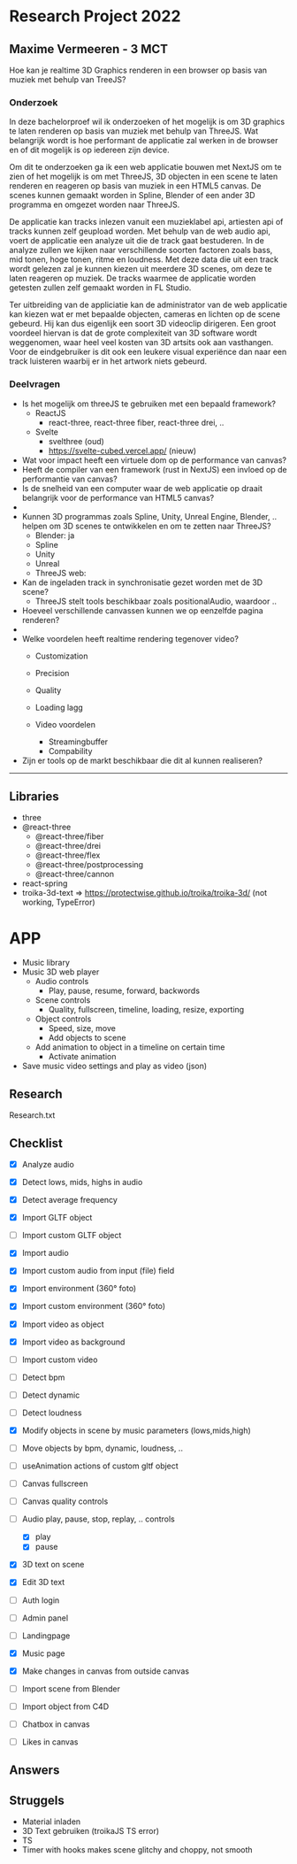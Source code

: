 # Research Project 2022
## Maxime Vermeeren - 3 MCT
Hoe kan je realtime 3D Graphics renderen in een browser op basis van muziek met behulp van TreeJS?

### Onderzoek
In deze bachelorproef wil ik onderzoeken of het mogelijk is om 3D graphics te laten renderen op basis van muziek met behulp van ThreeJS. Wat belangrijk wordt is hoe performant de applicatie zal werken in de browser en of dit mogelijk is op iedereen zijn device. 

Om dit te onderzoeken ga ik een web applicatie bouwen met NextJS om te zien of het mogelijk is om met ThreeJS, 3D objecten in een scene te laten renderen en reageren op basis van muziek in een HTML5 canvas. De scenes kunnen gemaakt worden in Spline, Blender of een ander 3D programma en omgezet worden naar ThreeJS.

De applicatie kan tracks inlezen vanuit een muzieklabel api, artiesten api of tracks kunnen zelf geupload worden. Met behulp van de web audio api, voert de applicatie een analyze uit die de track gaat bestuderen. In de analyze zullen we kijken naar verschillende soorten factoren zoals bass, mid tonen, hoge tonen, ritme en loudness. Met deze data die uit een track wordt gelezen zal je kunnen kiezen uit meerdere 3D scenes, om deze te laten reageren op muziek. De tracks waarmee de applicatie worden getesten zullen zelf gemaakt worden in FL Studio.

Ter uitbreiding van de appliciatie kan de administrator van de web applicatie kan kiezen wat er met bepaalde objecten, cameras en lichten op de scene gebeurd. Hij kan dus eigenlijk een soort 3D videoclip dirigeren. Een groot voordeel hiervan is dat de grote complexiteit van 3D software wordt weggenomen, waar heel veel kosten van 3D artsits ook aan vasthangen. Voor de eindgebruiker is dit ook een leukere visual experiënce dan naar een track luisteren waarbij er in het artwork niets gebeurd.

### Deelvragen 
- Is het mogelijk om threeJS te gebruiken met een bepaald framework?
    - ReactJS
      - react-three, react-three fiber, react-three drei, ..
    - Svelte
      - svelthree (oud)
      - https://svelte-cubed.vercel.app/ (nieuw)
- Wat voor impact heeft een virtuele dom op de performance van canvas?
- Heeft de compiler van een framework (rust in NextJS) een invloed op de performantie van canvas?
- Is de snelheid van een computer waar de web applicatie op draait belangrijk voor de performance van HTML5 canvas?
- 
- Kunnen 3D programmas zoals Spline, Unity, Unreal Engine, Blender, .. helpen om 3D scenes te ontwikkelen en om te zetten naar ThreeJS?
  - Blender: ja
  - Spline
  - Unity
  - Unreal
  - ThreeJS web:
- Kan de ingeladen track in synchronisatie gezet worden met de 3D scene?
  - ThreeJS stelt tools beschikbaar zoals positionalAudio, waardoor ..
- Hoeveel verschillende canvassen kunnen we op eenzelfde pagina renderen?
- 
- Welke voordelen heeft realtime rendering tegenover video?
  - Customization
  - Precision
  - Quality
  - Loading lagg

  - Video voordelen
    - Streamingbuffer
    - Compability
- Zijn er tools op de markt beschikbaar die dit al kunnen realiseren?


---

## Libraries
- three
- @react-three
    - @react-three/fiber
    - @react-three/drei
    - @react-three/flex
    - @react-three/postprocessing
    - @react-three/cannon
- react-spring
- troika-3d-text => https://protectwise.github.io/troika/troika-3d/ (not working, TypeError)
    
# APP
- Music library
- Music 3D web player
  - Audio controls
    - Play, pause, resume, forward, backwords
  - Scene controls
    - Quality, fullscreen, timeline, loading, resize, exporting
  - Object controls
    - Speed, size, move
    - Add objects to scene
  - Add animation to object in a timeline on certain time
    - Activate animation
- Save music video settings and play as video (json)

## Research
Research.txt

## Checklist
- [x] Analyze audio
- [x] Detect lows, mids, highs in audio
- [x] Detect average frequency
- [x] Import GLTF object
- [ ] Import custom GLTF object
- [x] Import audio
- [x] Import custom audio from input (file) field
- [x] Import environment (360° foto)
- [x] Import custom environment (360° foto)
- [x] Import video as object
- [x] Import video as background
- [ ] Import custom video
- [ ] Detect bpm
- [ ] Detect dynamic
- [ ] Detect loudness
- [x] Modify objects in scene by music parameters (lows,mids,high)
- [ ] Move objects by bpm, dynamic, loudness, ..
- [ ] useAnimation actions of custom gltf object
- [ ] Canvas fullscreen
- [ ] Canvas quality controls
- [ ] Audio play, pause, stop, replay, .. controls
  - [x] play
  - [x] pause

- [x] 3D text on scene
- [x] Edit 3D text
- [ ] Auth login
- [ ] Admin panel
- [ ] Landingpage
- [x] Music page
- [x] Make changes in canvas from outside canvas

- [ ] Import scene from Blender
- [ ] Import object from C4D
- [ ] Chatbox in canvas
- [ ] Likes in canvas

## Answers


## Struggels
- Material inladen
- 3D Text gebruiken (troikaJS TS error)
- TS
- Timer with hooks makes scene glitchy and choppy, not smooth